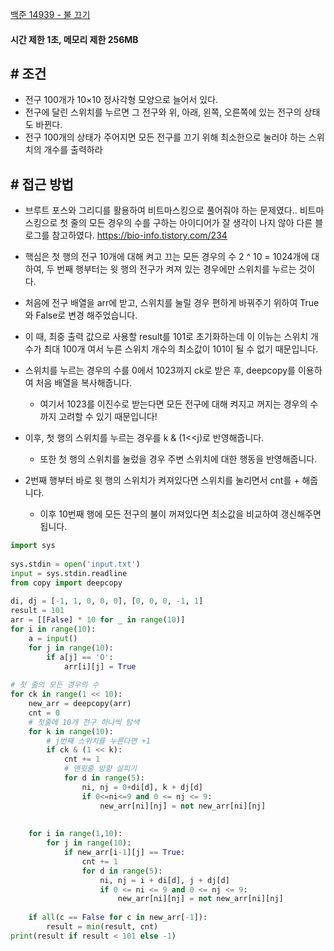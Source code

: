 
[백준 14939 - 불 끄기](https://www.acmicpc.net/problem/14939)


#### **시간 제한 1초, 메모리 제한 256MB**


## **# 조건**

- 전구 100개가 10×10 정사각형 모양으로 늘어서 있다. 
- 전구에 달린 스위치를 누르면 그 전구와 위, 아래, 왼쪽, 오른쪽에 있는 전구의 상태도 바뀐다. 
- 전구 100개의 상태가 주어지면 모든 전구를 끄기 위해 최소한으로 눌러야 하는 스위치의 개수를 출력하라


## **# 접근 방법**

- 브루트 포스와 그리디를 활용하여 비트마스킹으로 풀어줘야 하는 문제였다.. 비트마스킹으로 첫 줄의 모든 경우의 수를 구하는 아이디어가 잘 생각이 나지 않아 다른 블로그를 참고하였다.
https://bio-info.tistory.com/234

- 핵심은 첫 행의 전구 10개에 대해 켜고 끄는 모든 경우의 수 2 ^ 10 = 1024개에 대하여, 두 번째 행부터는 윗 행의 전구가 켜져 있는 경우에만 스위치를 누르는 것이다.
- 처음에 전구 배열을 arr에 받고, 스위치를 눌릴 경우 편하게 바꿔주기 위하여 True와 False로 변경 해주었습니다.
- 이 때, 최중 출력 값으로 사용할 result를 101로 초기화하는데 이 이뉴는 스위치 개수가 최대 100개 여서 누른 스위치 개수의 최소값이 101이 될 수 없기 때문입니다.
- 스위치를 누르는 경우의 수를 0에서 1023까지 ck로 받은 후, deepcopy를 이용하여 처음 배열을 복사해줍니다.
	- 여기서 1023를 이진수로 받는다면 모든 전구에 대해 켜지고 꺼지는 경우의 수까지 고려할 수 있기 때문입니다!
- 이후, 첫 행의 스위치를 누르는 경우를 k & (1<<j)로 반영해줍니다.
	- 또한 첫 행의 스위치를 눌렀을 경우 주변 스위치에 대한 행동을 반영해줍니다.
- 2번째 행부터 바로 윗 행의 스위치가 켜져있다면 스위치를 눌리면서 cnt를 + 해줍니다.
	- 이후 10번째 행에 모든 전구의 불이 꺼져있다면 최소값을 비교하여 갱신해주면 됩니다.

```python
import sys  
  
sys.stdin = open('input.txt')  
input = sys.stdin.readline  
from copy import deepcopy  
  
di, dj = [-1, 1, 0, 0, 0], [0, 0, 0, -1, 1]  
result = 101  
arr = [[False] * 10 for _ in range(10)]  
for i in range(10):  
    a = input()  
    for j in range(10):  
        if a[j] == 'O':  
            arr[i][j] = True  
  
# 첫 줄의 모든 경우의 수  
for ck in range(1 << 10):  
    new_arr = deepcopy(arr)  
    cnt = 0  
    # 첫줄에 10개 전구 하나씩 탐색  
    for k in range(10):  
        # j번째 스위치를 누른다면 +1  
        if ck & (1 << k):  
            cnt += 1  
            # 맨윗줄 방향 살피기  
            for d in range(5):  
                ni, nj = 0+di[d], k + dj[d]  
                if 0<=ni<=9 and 0 <= nj <= 9:  
                    new_arr[ni][nj] = not new_arr[ni][nj]  
  
  
    for i in range(1,10):  
        for j in range(10):  
            if new_arr[i-1][j] == True:  
                cnt += 1  
                for d in range(5):  
                    ni, nj = i + di[d], j + dj[d]  
                    if 0 <= ni <= 9 and 0 <= nj <= 9:  
                        new_arr[ni][nj] = not new_arr[ni][nj]  
  
    if all(c == False for c in new_arr[-1]):  
        result = min(result, cnt)  
print(result if result < 101 else -1)
```